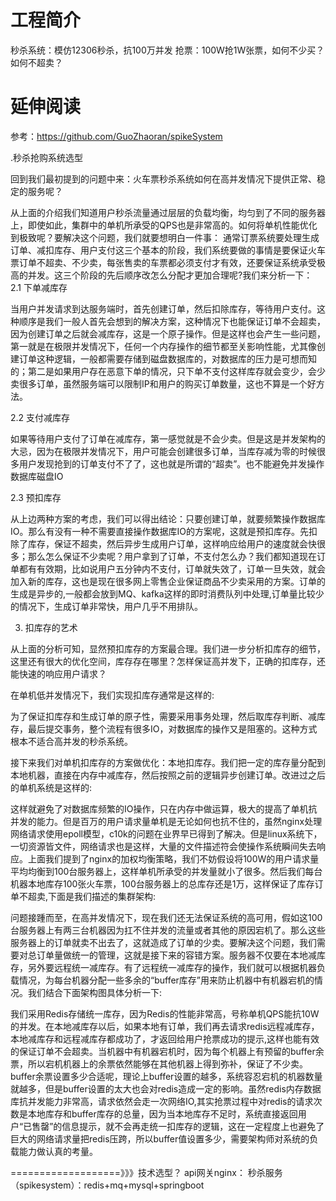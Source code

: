 # 工程简介
秒杀系统：模仿12306秒杀，抗100万并发
抢票：100W抢1W张票，如何不少买？如何不超卖？


# 延伸阅读
参考：https://github.com/GuoZhaoran/spikeSystem

.秒杀抢购系统选型

回到我们最初提到的问题中来：火车票秒杀系统如何在高并发情况下提供正常、稳定的服务呢？

从上面的介绍我们知道用户秒杀流量通过层层的负载均衡，均匀到了不同的服务器上，即使如此，集群中的单机所承受的QPS也是非常高的。如何将单机性能优化到极致呢？要解决这个问题，我们就要想明白一件事： 通常订票系统要处理生成订单、减扣库存、用户支付这三个基本的阶段，我们系统要做的事情是要保证火车票订单不超卖、不少卖，每张售卖的车票都必须支付才有效，还要保证系统承受极高的并发。这三个阶段的先后顺序改怎么分配才更加合理呢?我们来分析一下：
2.1 下单减库存

当用户并发请求到达服务端时，首先创建订单，然后扣除库存，等待用户支付。这种顺序是我们一般人首先会想到的解决方案，这种情况下也能保证订单不会超卖，因为创建订单之后就会减库存，这是一个原子操作。但是这样也会产生一些问题，第一就是在极限并发情况下，任何一个内存操作的细节都至关影响性能，尤其像创建订单这种逻辑，一般都需要存储到磁盘数据库的，对数据库的压力是可想而知的；第二是如果用户存在恶意下单的情况，只下单不支付这样库存就会变少，会少卖很多订单，虽然服务端可以限制IP和用户的购买订单数量，这也不算是一个好方法。

2.2 支付减库存

如果等待用户支付了订单在减库存，第一感觉就是不会少卖。但是这是并发架构的大忌，因为在极限并发情况下，用户可能会创建很多订单，当库存减为零的时候很多用户发现抢到的订单支付不了了，这也就是所谓的“超卖”。也不能避免并发操作数据库磁盘IO

2.3 预扣库存

从上边两种方案的考虑，我们可以得出结论：只要创建订单，就要频繁操作数据库IO。那么有没有一种不需要直接操作数据库IO的方案呢，这就是预扣库存。先扣除了库存，保证不超卖，然后异步生成用户订单，这样响应给用户的速度就会快很多；那么怎么保证不少卖呢？用户拿到了订单，不支付怎么办？我们都知道现在订单都有有效期，比如说用户五分钟内不支付，订单就失效了，订单一旦失效，就会加入新的库存，这也是现在很多网上零售企业保证商品不少卖采用的方案。订单的生成是异步的,一般都会放到MQ、kafka这样的即时消费队列中处理,订单量比较少的情况下，生成订单非常快，用户几乎不用排队。

3. 扣库存的艺术

从上面的分析可知，显然预扣库存的方案最合理。我们进一步分析扣库存的细节，这里还有很大的优化空间，库存存在哪里？怎样保证高并发下，正确的扣库存，还能快速的响应用户请求？

在单机低并发情况下，我们实现扣库存通常是这样的:

为了保证扣库存和生成订单的原子性，需要采用事务处理，然后取库存判断、减库存，最后提交事务，整个流程有很多IO，对数据库的操作又是阻塞的。这种方式根本不适合高并发的秒杀系统。

接下来我们对单机扣库存的方案做优化：本地扣库存。我们把一定的库存量分配到本地机器，直接在内存中减库存，然后按照之前的逻辑异步创建订单。改进过之后的单机系统是这样的:

这样就避免了对数据库频繁的IO操作，只在内存中做运算，极大的提高了单机抗并发的能力。但是百万的用户请求量单机是无论如何也抗不住的，虽然nginx处理网络请求使用epoll模型，c10k的问题在业界早已得到了解决。但是linux系统下，一切资源皆文件，网络请求也是这样，大量的文件描述符会使操作系统瞬间失去响应。上面我们提到了nginx的加权均衡策略，我们不妨假设将100W的用户请求量平均均衡到100台服务器上，这样单机所承受的并发量就小了很多。然后我们每台机器本地库存100张火车票，100台服务器上的总库存还是1万，这样保证了库存订单不超卖,下面是我们描述的集群架构:

问题接踵而至，在高并发情况下，现在我们还无法保证系统的高可用，假如这100台服务器上有两三台机器因为扛不住并发的流量或者其他的原因宕机了。那么这些服务器上的订单就卖不出去了，这就造成了订单的少卖。要解决这个问题，我们需要对总订单量做统一的管理，这就是接下来的容错方案。服务器不仅要在本地减库存，另外要远程统一减库存。有了远程统一减库存的操作，我们就可以根据机器负载情况，为每台机器分配一些多余的“buffer库存”用来防止机器中有机器宕机的情况。我们结合下面架构图具体分析一下:

我们采用Redis存储统一库存，因为Redis的性能非常高，号称单机QPS能抗10W的并发。在本地减库存以后，如果本地有订单，我们再去请求redis远程减库存，本地减库存和远程减库存都成功了，才返回给用户抢票成功的提示,这样也能有效的保证订单不会超卖。当机器中有机器宕机时，因为每个机器上有预留的buffer余票，所以宕机机器上的余票依然能够在其他机器上得到弥补，保证了不少卖。buffer余票设置多少合适呢，理论上buffer设置的越多，系统容忍宕机的机器数量就越多，但是buffer设置的太大也会对redis造成一定的影响。虽然redis内存数据库抗并发能力非常高，请求依然会走一次网络IO,其实抢票过程中对redis的请求次数是本地库存和buffer库存的总量，因为当本地库存不足时，系统直接返回用户“已售罄”的信息提示，就不会再走统一扣库存的逻辑，这在一定程度上也避免了巨大的网络请求量把redis压跨，所以buffer值设置多少，需要架构师对系统的负载能力做认真的考量。

===================》》》技术选型？
api网关nginx：
秒杀服务（spikesystem）：redis+mq+mysql+springboot